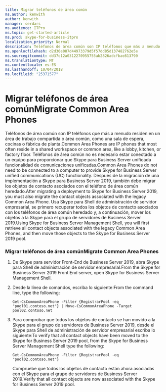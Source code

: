 ```yaml
---
title: Migrar teléfonos de área común
ms.author: kenwith
author: kenwith
manager: serdars
ms.audience: ITPro
ms.topic: get-started-article
ms.prod: skype-for-business-itpro
localization_priority: Normal
description: Teléfonos de área común son IP teléfonos que más a menudo residen en un área de trabajo compartida o área común, como una sala de espera, cocinas o fábrica de planta. Teléfonos de área común no es necesario estar conectado a un equipo para proporcionar que Skype para Business Server unificada funcionalidad de comunicaciones unificadas. Después de la migración de una implementación a Skype para Business Server 2019, también debe migrar los objetos de contacto asociados con el teléfono de área común heredado. Mediante Skype para Shell de administración de servidor empresarial se primero recuperar todos los objetos de contacto asociados con los teléfonos de área común heredado y, a continuación, mover los objetos a la Skype para el grupo de servidores de Business Server 2019.
ms.openlocfilehash: d2d30e087d44973379d5f57dd85d137482762e5e
ms.sourcegitcommit: dd37c12a0312270955755ab2826adcfbae813790
ms.translationtype: MT
ms.contentlocale: es-ES
ms.lasthandoff: 10/04/2018
ms.locfileid: "25371577"
---
```

# <a name="migrate-common-area-phones"></a><span data-ttu-id="47ced-106">Migrar teléfonos de área común</span><span class="sxs-lookup"><span data-stu-id="47ced-106">Migrate Common Area Phones</span></span>

<span data-ttu-id="47ced-107">Teléfonos de área común son IP teléfonos que más a menudo residen en un área de trabajo compartida o área común, como una sala de espera, cocinas o fábrica de planta.</span><span class="sxs-lookup"><span data-stu-id="47ced-107">Common Area Phones are IP phones that most often reside in a shared workspace or common area, like a lobby, kitchen, or factory floor.</span></span> <span data-ttu-id="47ced-108">Teléfonos de área común no es necesario estar conectado a un equipo para proporcionar que Skype para Business Server unificada funcionalidad de comunicaciones unificadas.</span><span class="sxs-lookup"><span data-stu-id="47ced-108">Common Area Phones do not need to be connected to a computer to provide Skype for Business Server unified communications (UC) functionality.</span></span> <span data-ttu-id="47ced-109">Después de la migración de una implementación a Skype para Business Server 2019, también debe migrar los objetos de contacto asociados con el teléfono de área común heredado.</span><span class="sxs-lookup"><span data-stu-id="47ced-109">After migrating a deployment to Skype for Business Server 2019, you must also migrate the contact objects associated with the legacy Common Area Phone.</span></span> <span data-ttu-id="47ced-110">Usa Skype para Shell de administración de servidor empresarial, se primero recuperar todos los objetos de contacto asociados con los teléfonos de área común heredado y, a continuación, mover los objetos a la Skype para el grupo de servidores de Business Server 2019.</span><span class="sxs-lookup"><span data-stu-id="47ced-110">Using Skype for Business Server Management Shell, you will first retrieve all contact objects associated with the legacy Common Area Phones, and then move those objects to the Skype for Business Server 2019 pool.</span></span>
  
### <a name="migrate-common-area-phones"></a><span data-ttu-id="47ced-111">Migrar teléfonos de área común</span><span class="sxs-lookup"><span data-stu-id="47ced-111">Migrate Common Area Phones</span></span>

1. <span data-ttu-id="47ced-112">De Skype para servidor Front-End de Business Server 2019, abra Skype para Shell de administración de servidor empresarial.</span><span class="sxs-lookup"><span data-stu-id="47ced-112">From the Skype for Business Server 2019 Front End server, open Skype for Business Server Management Shell.</span></span>
    
2. <span data-ttu-id="47ced-113">Desde la línea de comandos, escriba lo siguiente:</span><span class="sxs-lookup"><span data-stu-id="47ced-113">From the command line, type the following:</span></span>
    
   ```
   Get-CsCommonAreaPhone -Filter {RegistrarPool -eq "pool01.contoso.net"} | Move-CsCommonAreaPhone -Target pool02.contoso.net
   ```

3. <span data-ttu-id="47ced-114">Para comprobar que todos los objetos de contacto se han movido a la Skype para el grupo de servidores de Business Server 2019, desde el Skype para Shell de administración de servidor empresarial escriba lo siguiente:</span><span class="sxs-lookup"><span data-stu-id="47ced-114">To verify that all contact objects have been moved to the Skype for Business Server 2019 pool, from the Skype for Business Server Management Shell type the following:</span></span>
    
   ```
   Get-CsCommonAreaPhone -Filter {RegistrarPool -eq "pool02.contoso.net"}
   ```

    <span data-ttu-id="47ced-115">Compruebe que todos los objetos de contacto están ahora asociadas con el Skype para el grupo de servidores de Business Server 2019.</span><span class="sxs-lookup"><span data-stu-id="47ced-115">Verify that all contact objects are now associated with the Skype for Business Server 2019 pool.</span></span>
    

